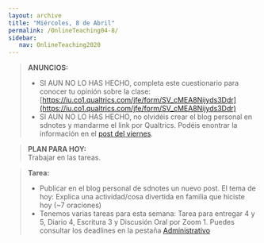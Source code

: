 ```yaml
---
layout: archive
title: "Miércoles, 8 de Abril"
permalink: /OnlineTeaching04-8/
sidebar:
   nav: OnlineTeaching2020
---
```


> **ANUNCIOS:**    
> - SI AUN NO LO HAS HECHO, completa este cuestionario para conocer tu opinión sobre la clase: [https://iu.co1.qualtrics.com/jfe/form/SV_cMEA8Nijyds3Ddr](https://iu.co1.qualtrics.com/jfe/form/SV_cMEA8Nijyds3Ddr)      
> - SI AUN NO LO HAS HECHO, no olvidéis crear el blog personal en sdnotes y mandarme el link por Qualtrics. Podéis enontrar la información en el [post del viernes](https://sarroniz.github.io/S-280/OnlineTeaching04-3/).    


> **PLAN PARA HOY:**      
> Trabajar en las tareas.


> **Tarea:**
> - Publicar en el blog personal de sdnotes un nuevo post. El tema de hoy: Explica una actividad/cosa divertida en familia que hiciste hoy (~7 oraciones)     
> - Tenemos varias tareas para esta semana: Tarea para entregar 4 y 5, Diario 4, Escritura 3 y Discusión Oral por Zoom 1. Puedes consultar los deadlines en la pestaña [Administrativo](https://sarroniz.github.io/S-280/Administrativo/)
